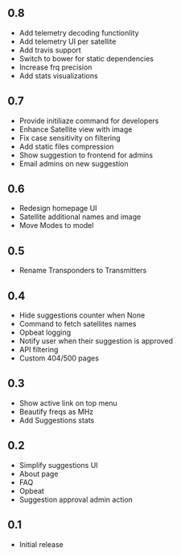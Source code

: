 ## 0.8

* Add telemetry decoding functionlity
* Add telemetry UI per satellite
* Add travis support
* Switch to bower for static dependencies
* Increase frq precision
* Add stats visualizations

## 0.7

* Provide initiliaze command for developers
* Enhance Satellite view with image
* Fix case sensitivity on filtering
* Add static files compression
* Show suggestion to frontend for admins
* Email admins on new suggestion

## 0.6

* Redesign homepage UI
* Satellite additional names and image
* Move Modes to model

## 0.5

* Rename Transponders to Transmitters

## 0.4

* Hide suggestions counter when None
* Command to fetch satellites names
* Opbeat logging
* Notify user when their suggestion is approved
* API filtering
* Custom 404/500 pages

## 0.3

* Show active link on top menu
* Beautify freqs as MHz
* Add Suggestions stats

## 0.2

* Simplify suggestions UI
* About page
* FAQ
* Opbeat
* Suggestion approval admin action

## 0.1

* Initial release
